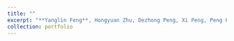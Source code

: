```yaml
---
title: ""
excerpt: "**Yanglin Feng**, Hongyuan Zhu, Dezhong Peng, Xi Peng, Peng Hu#, [ROAD: Robust Unsupervised Domain Adaptation with Noisy Labels](https://dl.acm.org/doi/10.1145/3581783.3612296), ACM International Conference on Multimedia (ACM MM), Ottawa, Canada. Oct. 29 – Nov. 3 2023.   [Code](https://github.com/penghu-cs/ROAD) <br/><img src='./images/road.jpg'>"
collection: portfolio
---
```

